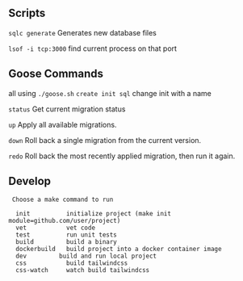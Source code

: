 ## Scripts
`sqlc generate` Generates new database files

`lsof -i tcp:3000` find current process on that port

## Goose Commands
all using `./goose.sh`
`create init sql` change init with a name

`status` Get current migration status

`up` Apply all available migrations.

`down` Roll back a single migration from the current version.

`redo` Roll back the most recently applied migration, then run it again.

## Develop

```
 Choose a make command to run

  init          initialize project (make init module=github.com/user/project)
  vet           vet code
  test          run unit tests
  build         build a binary
  dockerbuild   build project into a docker container image
  dev         build and run local project
  css           build tailwindcss
  css-watch     watch build tailwindcss
```
